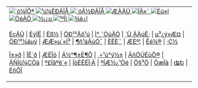 <a name="1" id="1" target="_blank">
&nbsp;</a>
 <span id="1">
&nbsp;</span>
<table border="0">
<tr>
<td valign=TOP>
<a href="/gb/nsc413.md#1">
<img src="https://raw.githubusercontent.com/dueiwa2503/www/master/t/djy/1.jpg" title="´ó¼ÍÔª">
</a>
<a href="/gb/n24hr.md#1">
<img src="https://raw.githubusercontent.com/dueiwa2503/www/master/t/djy/3.jpg" title="¹ú¼ÊÐÂÎÅ">
</a>
<a href="/gb/nsc413.md#1">
<img src="https://raw.githubusercontent.com/dueiwa2503/www/master/t/djy/4.jpg" title="´óÂ½ÐÂÎÅ">
</a>
<a href="/gb/news392.md#1">
<img src="https://raw.githubusercontent.com/dueiwa2503/www/master/t/djy/5.jpg" title="ÆÀÂÛ">
</a>
<a href="/gb/news2007.md#1">
<img src="https://raw.githubusercontent.com/dueiwa2503/www/master/t/djy/6.jpg" title="ÎÄ»¯">
</a>
<a href="/gb/news2008.md#1">
<img src="https://raw.githubusercontent.com/dueiwa2503/www/master/t/djy/7.jpg" title="Éú»î">
</a>
<a href="/gb/ncyule.md#1">
<img src="https://raw.githubusercontent.com/dueiwa2503/www/master/t/djy/8.jpg" title="ÓéÀÖ">
</a>
<a href="/gb/nsc1002.md#1">
<img src="https://raw.githubusercontent.com/dueiwa2503/www/master/t/djy/9.jpg" title="½¡¿µ">
<a href="https://www.youlucky.com">
<img src="https://raw.githubusercontent.com/dueiwa2503/www/master/t/djy/10.jpg" title="¹ºÎï">
</a>
<a href="https://www.supportepoch.org/donation?utm_medium=epochtimes&utm_source=referral&utm_campaign=donate_button_djyhomepage">
<img src="https://raw.githubusercontent.com/dueiwa2503/www/master/t/djy/12.jpg" title="¾è¿î">
</a>
</td>
</tr>
<tr>
<td valign=TOP>
<p>
<a target="_blank" href="/gb/9p.md#1">
ÉçÂÛ</a>
 | <a target="_blank" href="/gb/nf5657.md#1">
ÈýÍË</a>
 | <a target="_blank" href="/gb/nf6123.md#1">
Ëß½­</a>
 | <a target="_blank" href="/gb/nf1176117.md#1">
ÖÐ¹²Âô¹ú</a>
 | <a target="_blank" href="/gb/nf5773.md#1">
Ì°¸¯ÒùÂÒ</a>
 | <a target="_blank" href="/gb/nf1176115.md#1">
´Ü¸ÄÀúÊ·</a>
 | <a target="_blank" href="/gb/nf1176107.md#1">
µ³¿ý»­Æ¤</a>
 | <a target="_blank" href="/gb/nf1320400.md#1">
ÖÐ¹²¼äµý</a>
 | <a target="_blank" href="/gb/nf1176114.md#1">
ÆÆ»µ´«Í³</a>
 | <a target="_blank" href="/gb/nf5287.md#1">
¶ñ¹áÂúÓ¯</a>
 | <a target="_blank" href="/gb/ncid278.md#1">
ÈËÈ¨</a>
 | <a target="_blank" href="/gb/nf1176111.md#1">
ÆÈº¦</a>
 | <a target="_blank" href="/gb/nf1235328.md#1">
Êé¼®</a>
 | <a target="_blank" href="https://github.com/bannedbook/fanqiang/wiki">
·­Ç½</a>
</p>
<p>
<a target="_blank" href="/gb/nf5562.md#1">
Î±»ð</a>
 | <a target="_blank" href="/gb/nf4378.md#1">
ÎÊ´ð</a>
 | <a target="_blank" href="/gb/nf5792.md#1">
ÆÊÎö</a>
 | <a target="_blank" href="/gb/nf5735.md#1">
Á½°¶±È¶Ô</a>
 | <a target="_blank" href="/gb/nf6119.md#1">
¸÷¹ú°ý½±</a>
 | <a target="_blank" href="/gb/nf6120.md#1">
ÃñÖÚÉùÔ®</a>
 | <a target="_blank" href="/gb/nf1188594.md#1">
ÄÑÍü¼ÇÒä</a>
 | <a target="_blank" href="/gb/nf3180.md#1">
º£Íâºë´«</a>
 | <a target="_blank" href="/gb/nf5410.md#1">
ÍòÈËÉÏ·Ã</a>
 | <a target="_blank" href="https://github.com/fqnews/ntdtv/blob/master/gb/prog1530_1.md#1">
ºÍÆ½¿¹Òé</a>
 | <a target="_blank" href="/gb/nf4386.md#1">
Ö§³Ö</a>
 | <a target="_blank" href="/gb/nf4389.md#1">
ÕæÏà</a>
 | <a target="_blank" href="/gb/nf5790.md#1">
ʥԵ</a>
 | <a target="_blank" href="/gb/nf4786.md#1">
ÉñÔÏ</a>
</p>
</td>
</tr>
